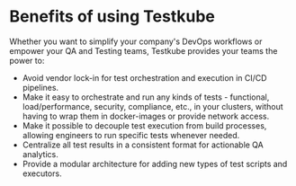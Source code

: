 # Benefits of using Testkube

Whether you want to simplify your company's DevOps workflows or empower your QA and Testing teams, Testkube provides your teams the power to:

- Avoid vendor lock-in for test orchestration and execution in CI/CD pipelines.
- Make it easy to orchestrate and run any kinds of tests - functional, load/performance, security, compliance, etc.,
  in your clusters, without having to wrap them in docker-images or provide network access.
- Make it possible to decouple test execution from build processes, allowing engineers to run specific tests whenever needed.
- Centralize all test results in a consistent format for actionable QA analytics.
- Provide a modular architecture for adding new types of test scripts and executors.
